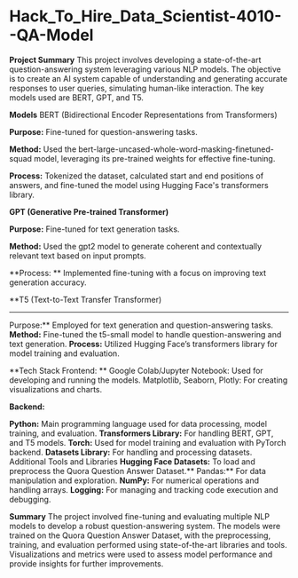 # Hack_To_Hire_Data_Scientist-4010--QA-Model


**Project Summary**
This project involves developing a state-of-the-art question-answering system leveraging various NLP models. The objective is to create an AI system capable of understanding and generating accurate responses to user queries, simulating human-like interaction. The key models used are BERT, GPT, and T5.

**Models**
BERT (Bidirectional Encoder Representations from Transformers)

**Purpose:**  Fine-tuned for question-answering tasks.

**Method:**   Used the bert-large-uncased-whole-word-masking-finetuned-squad model, leveraging its pre-trained weights for effective fine-tuning.

**Process:** Tokenized the dataset, calculated start and end positions of answers, and fine-tuned the model using Hugging Face's transformers library.

**GPT (Generative Pre-trained Transformer)**

**Purpose:**  Fine-tuned for text generation tasks.

**Method:** Used the gpt2 model to generate coherent and contextually relevant text based on input prompts.

**Process: **  Implemented fine-tuning with a focus on improving text generation accuracy.

**T5 (Text-to-Text Transfer Transformer)
****
Purpose:**  Employed for text generation and question-answering tasks.
**Method:**  Fine-tuned the t5-small model to handle question-answering and text generation.
**Process:**  Utilized Hugging Face’s transformers library for model training and evaluation.

**Tech Stack
Frontend:
**
Google Colab/Jupyter Notebook: Used for developing and running the models.
Matplotlib, Seaborn, Plotly: For creating visualizations and charts.

**Backend:**

**Python:** Main programming language used for data processing, model training, and evaluation.
**Transformers Library:** For handling BERT, GPT, and T5 models.
**Torch:** Used for model training and evaluation with PyTorch backend.
**Datasets Library:** For handling and processing datasets.
Additional Tools and Libraries
**Hugging Face Datasets:** To load and preprocess the Quora Question Answer Dataset.**
Pandas:** For data manipulation and exploration.
**NumPy:** For numerical operations and handling arrays.
**Logging:** For managing and tracking code execution and debugging.

**Summary**
The project involved fine-tuning and evaluating multiple NLP models to develop a robust question-answering system. The models were trained on the Quora Question Answer Dataset, with the preprocessing, training, and evaluation performed using state-of-the-art libraries and tools. Visualizations and metrics were used to assess model performance and provide insights for further improvements.
